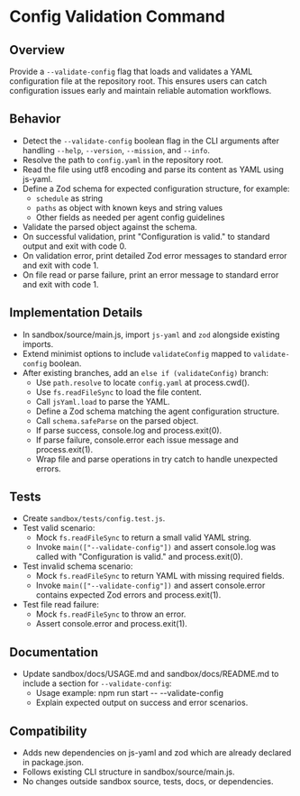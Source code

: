 # Config Validation Command

## Overview
Provide a `--validate-config` flag that loads and validates a YAML configuration file at the repository root. This ensures users can catch configuration issues early and maintain reliable automation workflows.

## Behavior

- Detect the `--validate-config` boolean flag in the CLI arguments after handling `--help`, `--version`, `--mission`, and `--info`.
- Resolve the path to `config.yaml` in the repository root.
- Read the file using utf8 encoding and parse its content as YAML using js-yaml.
- Define a Zod schema for expected configuration structure, for example:
  - `schedule` as string
  - `paths` as object with known keys and string values
  - Other fields as needed per agent config guidelines
- Validate the parsed object against the schema.
- On successful validation, print "Configuration is valid." to standard output and exit with code 0.
- On validation error, print detailed Zod error messages to standard error and exit with code 1.
- On file read or parse failure, print an error message to standard error and exit with code 1.

## Implementation Details

- In sandbox/source/main.js, import `js-yaml` and `zod` alongside existing imports.
- Extend minimist options to include `validateConfig` mapped to `validate-config` boolean.
- After existing branches, add an `else if (validateConfig)` branch:
  - Use `path.resolve` to locate `config.yaml` at process.cwd().
  - Use `fs.readFileSync` to load the file content.
  - Call `jsYaml.load` to parse the YAML.
  - Define a Zod schema matching the agent configuration structure.
  - Call `schema.safeParse` on the parsed object.
  - If parse success, console.log and process.exit(0).
  - If parse failure, console.error each issue message and process.exit(1).
  - Wrap file and parse operations in try catch to handle unexpected errors.

## Tests

- Create `sandbox/tests/config.test.js`.
- Test valid scenario:
  - Mock `fs.readFileSync` to return a small valid YAML string.
  - Invoke `main(["--validate-config"])` and assert console.log was called with "Configuration is valid." and process.exit(0).
- Test invalid schema scenario:
  - Mock `fs.readFileSync` to return YAML with missing required fields.
  - Invoke `main(["--validate-config"])` and assert console.error contains expected Zod errors and process.exit(1).
- Test file read failure:
  - Mock `fs.readFileSync` to throw an error.
  - Assert console.error and process.exit(1).

## Documentation

- Update sandbox/docs/USAGE.md and sandbox/docs/README.md to include a section for `--validate-config`:
  - Usage example: npm run start -- --validate-config
  - Explain expected output on success and error scenarios.

## Compatibility

- Adds new dependencies on js-yaml and zod which are already declared in package.json.
- Follows existing CLI structure in sandbox/source/main.js.
- No changes outside sandbox source, tests, docs, or dependencies.
